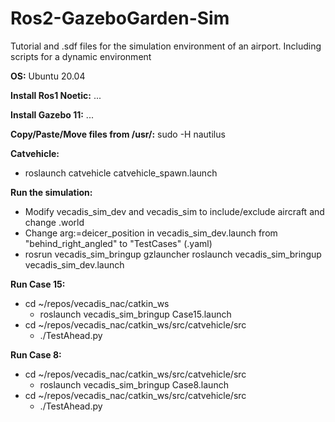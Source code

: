 # Ros2-GazeboGarden-Sim
Tutorial and .sdf files for the simulation environment of an airport. Including scripts for a dynamic environment

**OS:**
Ubuntu 20.04

**Install Ros1 Noetic:**
...

**Install Gazebo 11:**
...

**Copy/Paste/Move files from /usr/:**
sudo -H nautilus

**Catvehicle:**
- roslaunch catvehicle catvehicle_spawn.launch

**Run the simulation:**
- Modify vecadis_sim_dev and vecadis_sim to include/exclude aircraft and change .world
- Change arg:=deicer_position in vecadis_sim_dev.launch from "behind_right_angled" to "TestCases" (.yaml)
- rosrun vecadis_sim_bringup gzlauncher roslaunch vecadis_sim_bringup vecadis_sim_dev.launch



**Run Case 15:**
- cd ~/repos/vecadis_nac/catkin_ws
  - roslaunch vecadis_sim_bringup Case15.launch
- cd ~/repos/vecadis_nac/catkin_ws/src/catvehicle/src
  - ./TestAhead.py
 
**Run Case 8:**
- cd ~/repos/vecadis_nac/catkin_ws/src/catvehicle/src
  - roslaunch vecadis_sim_bringup Case8.launch
- cd ~/repos/vecadis_nac/catkin_ws/src/catvehicle/src
  - ./TestAhead.py






